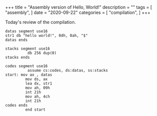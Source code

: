 +++
title = "Assembly version of Hello, World!"
description = ""
tags = [
    "assembly",
]
date = "2020-09-22"
categories = [
    "compilation",
]
+++

Today's review of the compilation.

```assembly
datas segment use16 
str1 db "hello world!", 0dh, 0ah, "$" 
datas ends 

stacks segment use16 
          db 256 dup(0) 
stacks ends 

codes segment use16 
          assume cs:codes, ds:datas, ss:stacks 
start: mov ax , datas 
         mov ds, ax 
         lea dx, str1 
         mov ah, 09h 
         int 21h 
         mov ah, 4ch 
         int 21h 
codes ends 
         end start
```
